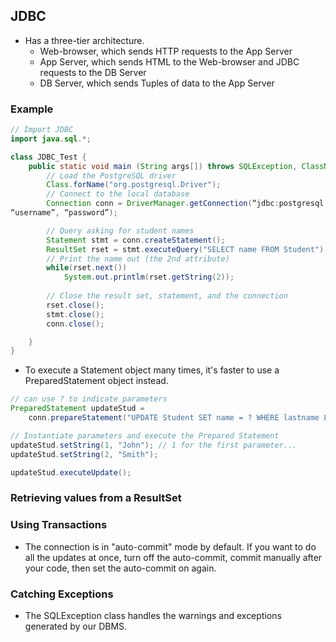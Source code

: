 ## JDBC
- Has a three-tier architecture.
	- Web-browser, which sends HTTP requests to the App Server
	- App Server, which sends HTML to the Web-browser and JDBC requests to the DB Server
	- DB Server, which sends Tuples of data to the App Server

### Example
```java
// Import JDBC
import java.sql.*;

class JDBC_Test {
	public static void main (String args[]) throws SQLException, ClassNotFoundException {
		// Load the PostgreSQL driver
		Class.forName("org.postgresql.Driver");
		// Connect to the local database
		Connection conn = DriverManager.getConnection(“jdbc:postgresql://hostname:port/dbname”,  
“username”, “password”);

		// Query asking for student names
		Statement stmt = conn.createStatement();
		ResultSet rset = stmt.executeQuery("SELECT name FROM Student");
		// Print the name out (the 2nd attribute)
		while(rset.next()) 
			System.out.printlm(rset.getString(2));
	
		// Close the result set, statement, and the connection
		rset.close();
		stmt.close();
		conn.close();

	}
}
```

- To execute a Statement object many times, it's faster to use a PreparedStatement object instead.
```java
// can use ? to indicate parameters
PreparedStatement updateStud = 
	conn.prepareStatement("UPDATE Student SET name = ? WHERE lastname LIKE ?");

// Instantiate parameters and execute the Prepared Statement
updateStud.setString(1, "John"); // 1 for the first parameter...
updateStud.setString(2, "Smith");

updateStud.executeUpdate();
```

### Retrieving values from a ResultSet
### Using Transactions
- The connection is in "auto-commit" mode by default. If you want to do all the updates at once, turn off the auto-commit, commit manually after your code, then set the auto-commit on again.
### Catching Exceptions
- The SQLException class handles the warnings and exceptions generated by our DBMS.